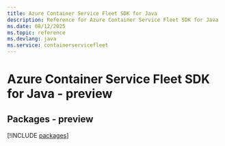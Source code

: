 ```yaml
---
title: Azure Container Service Fleet SDK for Java
description: Reference for Azure Container Service Fleet SDK for Java
ms.date: 08/12/2025
ms.topic: reference
ms.devlang: java
ms.service: containerservicefleet
---
```

# Azure Container Service Fleet SDK for Java - preview
## Packages - preview
[!INCLUDE [packages](container-service-fleet-index.md)]